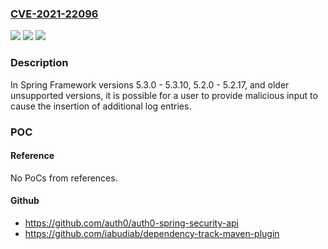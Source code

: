 ### [CVE-2021-22096](https://cve.mitre.org/cgi-bin/cvename.cgi?name=CVE-2021-22096)
![](https://img.shields.io/static/v1?label=Product&message=Spring%20Framework&color=blue)
![](https://img.shields.io/static/v1?label=Version&message=n%2Fa&color=blue)
![](https://img.shields.io/static/v1?label=Vulnerability&message=CWE-117%3A%20Improper%20Output%20Neutralization%20for%20Logs&color=brighgreen)

### Description

In Spring Framework versions 5.3.0 - 5.3.10, 5.2.0 - 5.2.17, and older unsupported versions, it is possible for a user to provide malicious input to cause the insertion of additional log entries.

### POC

#### Reference
No PoCs from references.

#### Github
- https://github.com/auth0/auth0-spring-security-api
- https://github.com/iabudiab/dependency-track-maven-plugin

